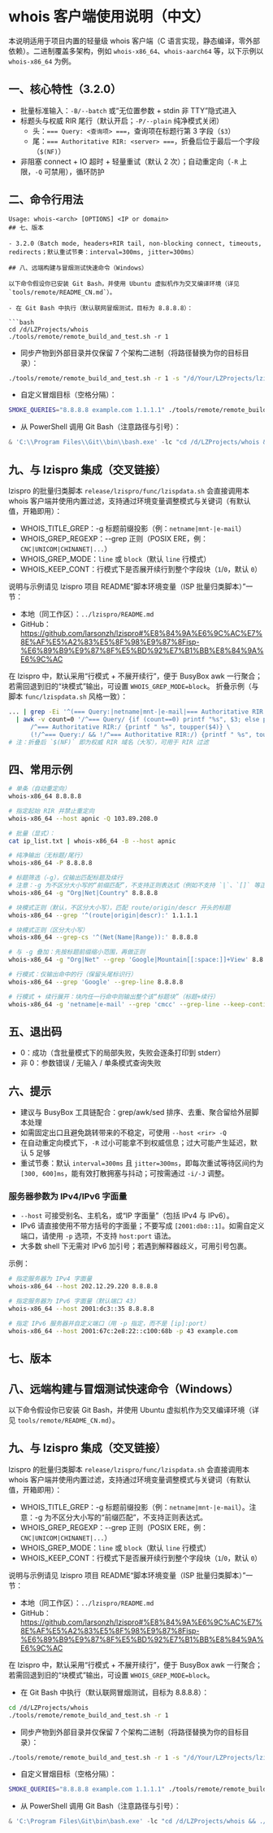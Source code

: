 # whois 客户端使用说明（中文）

本说明适用于项目内置的轻量级 whois 客户端（C 语言实现，静态编译，零外部依赖）。二进制覆盖多架构，例如 `whois-x86_64`、`whois-aarch64` 等，以下示例以 `whois-x86_64` 为例。

## 一、核心特性（3.2.0）
- 批量标准输入：`-B/--batch` 或“无位置参数 + stdin 非 TTY”隐式进入
- 标题头与权威 RIR 尾行（默认开启；`-P/--plain` 纯净模式关闭）
  - 头：`=== Query: <查询项> ===`，查询项在标题行第 3 字段（`$3`）
  - 尾：`=== Authoritative RIR: <server> ===`，折叠后位于最后一个字段（`$(NF)`）
- 非阻塞 connect + IO 超时 + 轻量重试（默认 2 次）；自动重定向（`-R` 上限，`-Q` 可禁用），循环防护

## 二、命令行用法

```
Usage: whois-<arch> [OPTIONS] <IP or domain>
## 七、版本

- 3.2.0（Batch mode, headers+RIR tail, non-blocking connect, timeouts, redirects；默认重试节奏：interval=300ms, jitter=300ms）

## 八、远端构建与冒烟测试快速命令（Windows）

以下命令假设你已安装 Git Bash，并使用 Ubuntu 虚拟机作为交叉编译环境（详见 `tools/remote/README_CN.md`）。

- 在 Git Bash 中执行（默认联网冒烟测试，目标为 8.8.8.8）：

```bash
cd /d/LZProjects/whois
./tools/remote/remote_build_and_test.sh -r 1
```

- 同步产物到外部目录并仅保留 7 个架构二进制（将路径替换为你的目标目录）：

```bash
./tools/remote/remote_build_and_test.sh -r 1 -s "/d/Your/LZProjects/lzispro/release/lzispro/whois" -P 1
```

- 自定义冒烟目标（空格分隔）：

```bash
SMOKE_QUERIES="8.8.8.8 example.com 1.1.1.1" ./tools/remote/remote_build_and_test.sh -r 1
```

- 从 PowerShell 调用 Git Bash（注意路径与引号）：

```powershell
& 'C:\\Program Files\\Git\\bin\\bash.exe' -lc "cd /d/LZProjects/whois && ./tools/remote/remote_build_and_test.sh -r 1 -s /d/Your/LZProjects/lzispro/release/lzispro/whois -P 1"
```

## 九、与 lzispro 集成（交叉链接）

lzispro 的批量归类脚本 `release/lzispro/func/lzispdata.sh` 会直接调用本 whois 客户端并使用内置过滤，支持通过环境变量调整模式与关键词（有默认值，开箱即用）：

- WHOIS_TITLE_GREP：-g 标题前缀投影（例：`netname|mnt-|e-mail`）
- WHOIS_GREP_REGEXP：--grep 正则（POSIX ERE，例：`CNC|UNICOM|CHINANET|...`）
- WHOIS_GREP_MODE：`line` 或 `block`（默认 `line` 行模式）
- WHOIS_KEEP_CONT：行模式下是否展开续行到整个字段块（`1`/`0`，默认 `0`）

说明与示例请见 lzispro 项目 README“脚本环境变量（ISP 批量归类脚本）”一节：

- 本地（同工作区）：`../lzispro/README.md`
- GitHub：https://github.com/larsonzh/lzispro#%E8%84%9A%E6%9C%AC%E7%8E%AF%E5%A2%83%E5%8F%98%E9%87%8Fisp-%E6%89%B9%E9%87%8F%E5%BD%92%E7%B1%BB%E8%84%9A%E6%9C%AC

在 lzispro 中，默认采用“行模式 + 不展开续行”，便于 BusyBox awk 一行聚合；若需回退到旧的“块模式”输出，可设置 `WHOIS_GREP_MODE=block`。
折叠示例（与脚本 `func/lzispdata.sh` 风格一致）：

```sh
... | grep -Ei '^(=== Query:|netname|mnt-|e-mail|=== Authoritative RIR:)' \
  | awk -v count=0 '/^=== Query/ {if (count==0) printf "%s", $3; else printf "\n%s", $3; count++; next} \
      /^=== Authoritative RIR:/ {printf " %s", toupper($4)} \
      (!/^=== Query:/ && !/^=== Authoritative RIR:/) {printf " %s", toupper($2)} END {printf "\n"}'
# 注：折叠后 `$(NF)` 即为权威 RIR 域名（大写），可用于 RIR 过滤
```

## 四、常用示例

```sh
# 单条（自动重定向）
whois-x86_64 8.8.8.8

# 指定起始 RIR 并禁止重定向
whois-x86_64 --host apnic -Q 103.89.208.0

# 批量（显式）：
cat ip_list.txt | whois-x86_64 -B --host apnic

# 纯净输出（无标题/尾行）
whois-x86_64 -P 8.8.8.8

# 标题筛选（-g），仅输出匹配标题及续行
# 注意：-g 为不区分大小写的“前缀匹配”，不支持正则表达式（例如不支持 `|`、`[]` 等正则语法）。
whois-x86_64 -g "Org|Net|Country" 8.8.8.8

# 块模式正则（默认，不区分大小写），匹配 route/origin/descr 开头的标题
whois-x86_64 --grep '^(route|origin|descr):' 1.1.1.1

# 块模式正则（区分大小写）
whois-x86_64 --grep-cs '^(Net(Name|Range)):' 8.8.8.8

# 与 -g 叠加：先按标题前缀缩小范围，再做正则
whois-x86_64 -g "Org|Net" --grep 'Google|Mountain[[:space:]]+View' 8.8.8.8

# 行模式：仅输出命中的行（保留头尾标识行）
whois-x86_64 --grep 'Google' --grep-line 8.8.8.8

# 行模式 + 续行展开：块内任一行命中则输出整个该“标题块”（标题+续行）
whois-x86_64 -g 'netname|e-mail' --grep 'cmcc' --grep-line --keep-continuation-lines 1.2.3.4
```

## 五、退出码
- 0：成功（含批量模式下的局部失败，失败会逐条打印到 stderr）
- 非 0：参数错误 / 无输入 / 单条模式查询失败

## 六、提示
- 建议与 BusyBox 工具链配合：grep/awk/sed 排序、去重、聚合留给外层脚本处理
- 如需固定出口且避免跳转带来的不稳定，可使用 `--host <rir> -Q`
- 在自动重定向模式下，`-R` 过小可能拿不到权威信息；过大可能产生延迟，默认 5 足够
- 重试节奏：默认 `interval=300ms` 且 `jitter=300ms`，即每次重试等待区间约为 `[300, 600]ms`，能有效打散拥塞与抖动；可按需通过 `-i/-J` 调整。

### 服务器参数为 IPv4/IPv6 字面量

- `--host` 可接受别名、主机名，或“IP 字面量”（包括 IPv4 与 IPv6）。
- IPv6 请直接使用不带方括号的字面量；不要写成 `[2001:db8::1]`。如需自定义端口，请使用 `-p` 选项，不支持 `host:port` 语法。
- 大多数 shell 下无需对 IPv6 加引号；若遇到解释器歧义，可用引号包裹。

示例：

```sh
# 指定服务器为 IPv4 字面量
whois-x86_64 --host 202.12.29.220 8.8.8.8

# 指定服务器为 IPv6 字面量（默认端口 43）
whois-x86_64 --host 2001:dc3::35 8.8.8.8

# 指定 IPv6 服务器并自定义端口（用 -p 指定，而不是 [ip]:port）
whois-x86_64 --host 2001:67c:2e8:22::c100:68b -p 43 example.com
```

## 七、版本

## 八、远端构建与冒烟测试快速命令（Windows）

以下命令假设你已安装 Git Bash，并使用 Ubuntu 虚拟机作为交叉编译环境（详见 `tools/remote/README_CN.md`）。

## 九、与 lzispro 集成（交叉链接）

lzispro 的批量归类脚本 `release/lzispro/func/lzispdata.sh` 会直接调用本 whois 客户端并使用内置过滤，支持通过环境变量调整模式与关键词（有默认值，开箱即用）：

- WHOIS_TITLE_GREP：-g 标题前缀投影（例：`netname|mnt-|e-mail`）。注意：-g 为不区分大小写的“前缀匹配”，不支持正则表达式。
- WHOIS_GREP_REGEXP：--grep 正则（POSIX ERE，例：`CNC|UNICOM|CHINANET|...`）
- WHOIS_GREP_MODE：`line` 或 `block`（默认 `line` 行模式）
- WHOIS_KEEP_CONT：行模式下是否展开续行到整个字段块（`1`/`0`，默认 `0`）

说明与示例请见 lzispro 项目 README“脚本环境变量（ISP 批量归类脚本）”一节：

- 本地（同工作区）：`../lzispro/README.md`
- GitHub：https://github.com/larsonzh/lzispro#%E8%84%9A%E6%9C%AC%E7%8E%AF%E5%A2%83%E5%8F%98%E9%87%8Fisp-%E6%89%B9%E9%87%8F%E5%BD%92%E7%B1%BB%E8%84%9A%E6%9C%AC

在 lzispro 中，默认采用“行模式 + 不展开续行”，便于 BusyBox awk 一行聚合；若需回退到旧的“块模式”输出，可设置 `WHOIS_GREP_MODE=block`。

- 在 Git Bash 中执行（默认联网冒烟测试，目标为 8.8.8.8）：

```bash
cd /d/LZProjects/whois
./tools/remote/remote_build_and_test.sh -r 1
```

- 同步产物到外部目录并仅保留 7 个架构二进制（将路径替换为你的目标目录）：

```bash
./tools/remote/remote_build_and_test.sh -r 1 -s "/d/Your/LZProjects/lzispro/release/lzispro/whois" -P 1
```

- 自定义冒烟目标（空格分隔）：

```bash
SMOKE_QUERIES="8.8.8.8 example.com 1.1.1.1" ./tools/remote/remote_build_and_test.sh -r 1
```

- 从 PowerShell 调用 Git Bash（注意路径与引号）：

```powershell
& 'C:\Program Files\Git\bin\bash.exe' -lc "cd /d/LZProjects/whois && ./tools/remote/remote_build_and_test.sh -r 1 -s /d/Your/LZProjects/lzispro/release/lzispro/whois -P 1"
```
